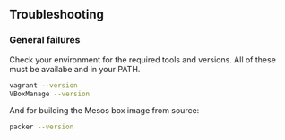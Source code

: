 ## Troubleshooting

### General failures

Check your environment for the required tools and versions.  All of these must
be availabe and in your PATH.
```bash
vagrant --version
VBoxManage --version
```

And for building the Mesos box image from source:
```bash
packer --version
```
